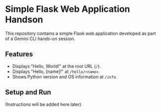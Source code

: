 # Simple Flask Web Application Handson

This repository contains a simple Flask web application developed as part of a Gemini CLI hands-on session.

## Features

- Displays "Hello, World!" at the root URL (`/`).
- Displays "Hello, [name]!" at `/hello/<name>`.
- Shows Python version and OS information at `/info`.

## Setup and Run

(Instructions will be added here later)
